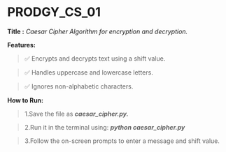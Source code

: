 # PRODGY_CS_01
**Title :** 
_Caesar Cipher Algorithm for encryption and decryption._


**Features:**

>✅ Encrypts and decrypts text using a shift value.

>✅ Handles uppercase and lowercase letters.

>✅ Ignores non-alphabetic characters.


**How to Run:**

>1.Save the file as **_caesar_cipher.py._**

>2.Run it in the terminal using: **_python caesar_cipher.py_**

>3.Follow the on-screen prompts to enter a message and shift value.
